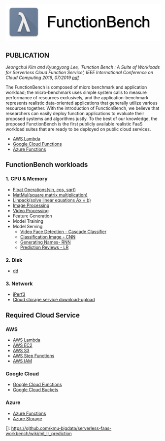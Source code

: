 ![function_bench_title](./docs/images/function_bench_title.png)

## PUBLICATION
_Jeongchul Kim and Kyungyong Lee, 'Function Bench : A Suite of Workloads for Serverless Cloud Function Service',
IEEE International Conference on Cloud Computing 2019, 07/2019 [pdf]()_

The FunctionBench is composed of micro benchmark and application workload; 
the micro-benchmark uses simple system calls to measure performance of resources exclusively, 
and the application-benchmark represents realistic data-oriented applications that generally utilize various resources together. 
With the introduction of FunctionBench, we believe that researchers can easily deploy function applications to evaluate their proposed systems and algorithms justly. 
To the best of our knowledge, the proposed FunctionBench is the first publicly available realistic FaaS workload suites that are ready to be deployed on public cloud services.

- [AWS Lambda](https://aws.amazon.com/lambda/)
- [Google Cloud Functions](https://cloud.google.com/functions/) 
- [Azure Functions](https://azure.microsoft.com/en-us/services/functions/)

## FunctionBench workloads
### 1. CPU & Memory
 - [Float Operations(sin, cos, sqrt)](https://github.com/kmu-bigdata/serverless-faas-workbench/wiki/float-operation)
 - [MatMul(square matrix multiplication)](https://github.com/kmu-bigdata/serverless-faas-workbench/wiki/matmul)
 - [Linpack(solve linear equations Ax = b)](https://github.com/kmu-bigdata/serverless-faas-workbench/wiki/linpack)
 - [Image Processing](https://github.com/kmu-bigdata/serverless-faas-workbench/wiki/image-processing)
 - [Video Processing](https://github.com/kmu-bigdata/serverless-faas-workbench/wiki/video-processing)
 - Feature Generation
 - Model Training
 - Model Serving
    - [Video Face Detection - Cascade Classifier](https://github.com/kmu-bigdata/serverless-faas-workbench/wiki/video-face-detection)
    - [Classification Image - CNN](https://github.com/kmu-bigdata/serverless-faas-workbench/wiki/classification-image)
    - [Generating Names- RNN](https://github.com/kmu-bigdata/serverless-faas-workbench/wiki/generating-names-rnn)
    - [Prediction Reviews - LR](https://github.com/kmu-bigdata/serverless-faas-workbench/wiki/ml_lr_prediction)
 
### 2. Disk
 - [dd](https://github.com/kmu-bigdata/serverless-faas-workbench/wiki/dd)

### 3. Network
 - [iPerf3](https://github.com/kmu-bigdata/serverless-faas-workbench/wiki/iperf3)
 - [Cloud storage service download-upload](https://github.com/kmu-bigdata/serverless-faas-workbench/wiki/cloud-storage)
 
## Required Cloud Service
### AWS
 - [AWS Lambda](https://aws.amazon.com/lambda/)
 - [AWS EC2](https://aws.amazon.com/ec2/)
 - [AWS S3](https://aws.amazon.com/s3/)
 - [AWS Step Functions](https://aws.amazon.com/step-functions/)
 - [AWS IAM](https://aws.amazon.com/iam/)
 
### Google Cloud
 - [Google Cloud Functions](https://cloud.google.com/functions/) 
 - [Google Cloud Buckets](https://cloud.google.com/storage/)

### Azure
 - [Azure Functions](https://azure.microsoft.com/en-us/services/functions/)
 - [Azure Storage](https://docs.microsoft.com/en-us/azure/storage/common/storage-introduction)


[]: https://github.com/kmu-bigdata/serverless-faas-workbench/wiki/ml_lr_prediction